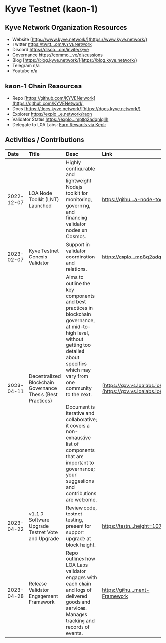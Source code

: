 # Kyve Testnet (kaon-1)

 

## Kyve Network Organization Resources

* Website [https://www.kyve.network/](https://www.kyve.network/)
* Twitter [https://twitt...om/KYVENetwork](https://twitter.com/KYVENetwork)
* Discord [https://disco...om/invite/kyve](https://discord.com/invite/kyve)
* Governance [https://commo...ve/discussions](https://commonwealth.im/kyve/discussions)
* Blog [https://blog.kyve.network/](https://blog.kyve.network/)
* Telegram n/a
* Youtube n/a

## kaon-1 Chain Resources

* Repo [https://github.com/KYVENetwork](https://github.com/KYVENetwork)
* Docs [https://docs.kyve.network/](https://docs.kyve.network/)
* Explorer [https://explo...e.network/kaon](https://explorer.kaon.kyve.network/kaon)
* Validator Status [https://explo...mp8q2adqnlqllh](https://explorer.kaon.kyve.network/kaon/staking/kyvevaloper1rxmrssz26vxgem43vpqepg4nmp8q2adqnlqllh)
* Delegate to LOA Labs: [Earn Rewards via Keplr](https://explorer.kaon.kyve.network/kaon/staking/kyvevaloper1rxmrssz26vxgem43vpqepg4nmp8q2adqnlqllh)

## Activities / Contributions
| Date | Title | Desc | Link | Type |
| :----------- | :------------ | :-------------------------------- | :---- | :---- |
| 2022-12-07 | LOA Node Toolkit (LNT) Launched | Highly configurable and lightweight Nodejs toolkit for monitoring, governing, and financing validator nodes on Cosmos. | [https://githu...a-node-toolkit](https://github.com/LOA-Labs/loa-node-toolkit) | PGS-12, INF-5, PGS-14 |
| 2023-02-07 | Kyve Testnet Genesis Validator | Support in validator coordination and relations.  | [https://explo...mp8q2adqnlqllh](https://explorer.kaon.kyve.network/kaon/staking/kyvevaloper1rxmrssz26vxgem43vpqepg4nmp8q2adqnlqllh) | INF-1 |
| 2023-04-11 | Decentralized Blockchain Governance Thesis (Best Practices) | Aims to outline the key components and best practices in blockchain governance, at mid-to-high level, without getting too detailed about specifics which may vary from one community to the next.<br><br>Document is iterative and collaborative; it covers a non-exhaustive list of components that are important to governance; your suggestions and contributions are welcome. | [https://gov.vs.loalabs.io/](https://gov.vs.loalabs.io/) | GOV-9, GOV-6, PGS-12 |
| 2023-04-22 | v1.1.0 Software Upgrade Testnet Vote and Upgrade | Review code, testnet testing, present for support upgrade at block height.  | [https://testn...height=1071731](https://testnet.mintscan.io/kyve-testnet/txs/6C6E55A989ED2E23D7AB23E8527A244709C083E46F5CBF709A4F8C0A79F9B6C7?height=1071731) | INF-1, GOV-7 |
| 2023-04-28 | Release Validator Engagement Framework | Repo outlines how LOA Labs validator engages with each chain and logs of delivered goods and services. Manages tracking and records of events.  | [https://githu...ment-Framework](https://github.com/LOA-Labs/Validator-Engagement-Framework) | PGS-12 |
